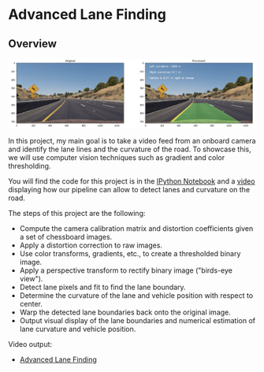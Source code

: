 # Advanced Lane Finding

[//]: # (Image References)

[compare_start_end]: ./output_images/compare_start_end.png "compare_start_end"

## Overview

![alt text][compare_start_end]

In this project, my main goal is to take a video feed from an onboard camera and identify the lane lines and the curvature of the road. To showcase this, we will use computer vision techniques such as gradient and color thresholding.

You will find the code for this project is in the [IPython Notebook]() and a [video]() displaying how our pipeline can allow to detect lanes and curvature on the road.

The steps of this project are the following:

* Compute the camera calibration matrix and distortion coefficients given a set of chessboard images.
* Apply a distortion correction to raw images.
* Use color transforms, gradients, etc., to create a thresholded binary image.
* Apply a perspective transform to rectify binary image ("birds-eye view").
* Detect lane pixels and fit to find the lane boundary.
* Determine the curvature of the lane and vehicle position with respect to center.
* Warp the detected lane boundaries back onto the original image.
* Output visual display of the lane boundaries and numerical estimation of lane curvature and vehicle position.

Video output:
* [Advanced Lane Finding]()